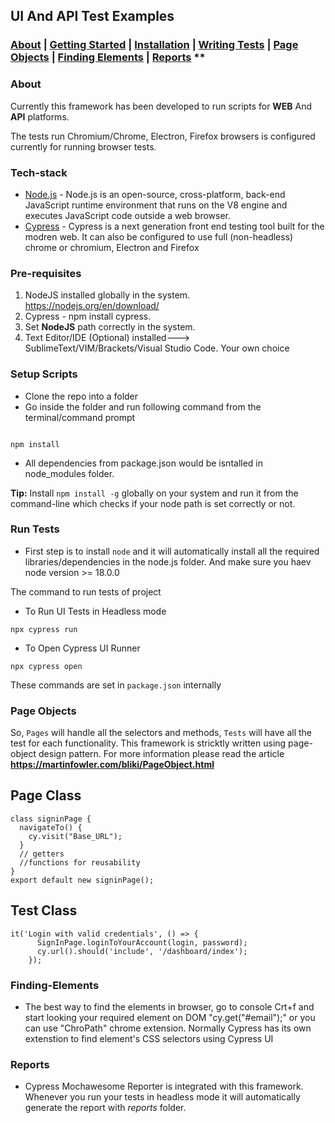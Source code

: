 ## UI And API Test Examples ##

### [About](#about) **|** [Getting Started](#tech-stack) **|** [Installation](#pre-requisites) **|** [Writing Tests](#writing-tests) **|** [Page Objects](#page-objects) **|** [Finding Elements](#finding-elements) **|** [Reports](#reports) ** ###

### About ###

Currently this framework has been developed to run scripts for **WEB** And **API** platforms. 

The tests run Chromium/Chrome, Electron, Firefox browsers is configured currently for running browser tests. 

### Tech-stack ###

* [Node.js](https://nodejs.org/en/docs) - Node.js is an open-source, cross-platform, back-end JavaScript runtime environment that runs on the V8 engine and executes JavaScript code outside a web browser.
* [Cypress](https://docs.cypress.io/guides/overview/) - Cypress is a next generation front end testing tool built for the modren web. It can also be configured to use full (non-headless) chrome or chromium, Electron and Firefox

### Pre-requisites ###

1. NodeJS installed globally in the system. https://nodejs.org/en/download/
2. Cypress - npm install cypress.
3. Set **NodeJS** path correctly in the system.
4. Text Editor/IDE (Optional) installed---> SublimeText/VIM/Brackets/Visual Studio Code. Your own choice

### Setup Scripts ###

* Clone the repo into a folder
* Go inside the folder and run following command from the terminal/command prompt

```

npm install 
```
*  All dependencies from package.json would be isntalled in node_modules folder. 

**Tip:** Install `npm install -g` globally on your system and run it from the command-line which checks if your node path is set correctly or not.

### Run Tests ###

* First step is to install `node` and it will automatically install all the required libraries/dependencies in the node.js folder. And make sure you haev node version >= 18.0.0

The command to run tests of project

* To Run UI Tests in Headless mode

```
npx cypress run
```

* To Open Cypress UI Runner

```
npx cypress open

```
These commands are set in `package.json` internally

### Page Objects ###

So, `Pages` will handle all the selectors and methods, `Tests` will have all the test for each functionality. 
This framework is stricktly written using page-object design pattern. For more information please read the article **https://martinfowler.com/bliki/PageObject.html** 

## Page Class
```
class signinPage {
  navigateTo() {
    cy.visit("Base_URL");
  }
  // getters
  //functions for reusability
}
export default new signinPage();

```
## Test Class

```
it('Login with valid credentials', () => {
      SignInPage.loginToYourAccount(login, password);
      cy.url().should('include', '/dashboard/index');
    });
```

### Finding-Elements ###

* The best way to find the elements in browser, go to console Crt+f and start looking your required element on DOM "cy.get("#email");" or you can use "ChroPath" chrome extension. Normally Cypress has its own extenstion to find element's CSS selectors using Cypress UI 

### Reports ### 

* Cypress Mochawesome Reporter is integrated with this framework. Whenever you run your tests in headless mode it will automatically generate the report with *reports* folder. 
